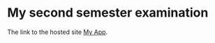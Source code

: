 # My second semester examination

The link to the hosted site [My App](https://jade-mochi-610025.netlify.app/).
